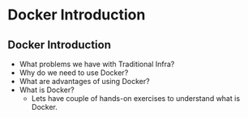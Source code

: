 # Docker Introduction

## Docker Introduction
- What problems we have with Traditional Infra?
- Why do we need to use Docker? 
- What are advantages of using Docker?
- What is Docker?
  - Lets have couple of hands-on exercises to understand what is Docker. 

